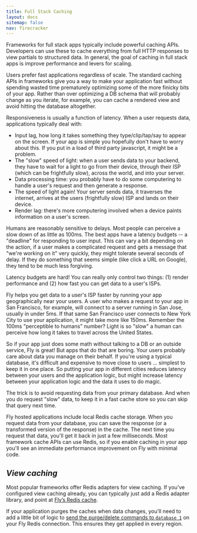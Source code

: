 ```yaml
---
title: Full Stack Caching
layout: docs
sitemap: false
nav: firecracker
---
```


Frameworks for full stack apps typically include powerful caching APIs. Developers can use these to cache everything from full HTTP responses to view partials to structured data. In general, the goal of caching in full stack apps is improve performance and levers for scaling.

Users prefer fast applications regardless of scale. The standard caching APIs in frameworks give you a way to make your application fast without spending wasted time prematurely optimizing some of the more finicky bits of your app. Rather than over optimizing a DB schema that will probably change as you iterate, for example, you can cache a rendered view and avoid hitting the database altogether.

Responsiveness is usually a function of latency. When a user requests data, applications typically deal with:

* Input lag, how long it takes something they type/clip/tap/say to appear on the screen. If your app is simple you hopefully don't have to worry about this. If you put in a load of third party javascript, it might be a problem.
* The "slow" speed of light: when a user sends data to your backend, they have to wait for a light to go from their device, through their ISP (which can be frightfully slow), across the world, and into your server.
* Data processing time: you probably have to do some computering to handle a user's request and then generate a response.
* The speed of light again! Your server sends data, it traverses the internet, arrives at the users (frightfully slow) ISP and lands on their device.
* Render lag: there's more computering involved when a device paints information on a user's screen.

Humans are reasonably sensitive to delays. Most people can perceive a slow down of as little as 100ms. The best apps have a latency budgets -- a "deadline" for responding to user input. This can vary a bit depending on the action, if a user makes a complicated request and gets a message that "we're working on it" very quickly, they might tolerate several seconds of delay. If they do something that seems simple (like click a URL on Google), they tend to be much less forgiving.

Latency budgets are hard! You can really only control two things: (1) render performance and (2) how fast you can get data to a user's ISPs.

Fly helps you get data to a user's ISP faster by running your app geographically near your users. A user who makes a request to your app in San Francisco, for example, will connect to a server running in San Jose, usually in under 5ms. If that same San Francisco user connects to New York City to use your application, it might take more like 150ms. Remember the 100ms "perceptible to humans" number? Light is so "slow" a human can perceive how long it takes to travel across the United States.

So if your app just does some math without talking to a DB or an outside service, Fly is great! But apps that do that are boring. Your users probably care about data you manage on their behalf. If you're using a typical database, it's difficult and expensive to move close to users ... simplest to keep it in one place. So putting your app in different cities reduces latency between your users and the application logic, but might increase latency between your application logic and the data it uses to do magic.

The trick is to avoid requesting data from your primary database. And when you do request "slow" data, to keep it in a fast cache store so you can skip that query next time.

Fly hosted applications include local Redis cache storage. When you request data from your database, you can save the response (or a transformed version of the response) in the cache. The next time you request that data, you'll get it back in just a few milliseconds. Most framework cache APIs can use Redis, so if you enable caching in your app you'll see an immediate performance improvement on Fly with minimal code.

## _View caching_

Most popular frameworks offer Redis adapters for view caching. If you’ve configured view caching already, you can typically just add a Redis adapter library, and point at [Fly’s Redis cache](/docs/redis/).


If your application purges the caches when data changes, you’ll need to add a little bit of logic to [send the purge/delete commands to `database 1`](/docs/redis/#managing-redis-data-globally) on your Fly Redis connection. This ensures they get applied in every region.
